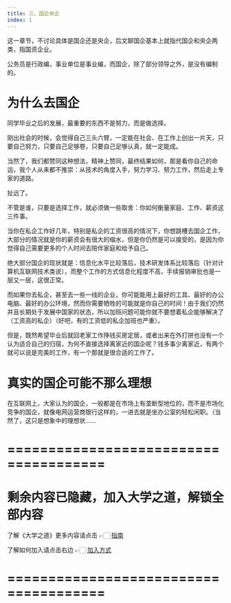 ```yaml
---
title: 三、国企央企
index: 1
---
```


这一章节，不讨论具体是国企还是央企，后文聊国企基本上就指代国企和央企两类，指国资企业。

公务员是行政编，事业单位是事业编，而国企，除了部分领导之外，是没有编制的。

# 为什么去国企

同学毕业之后的发展，最重要的东西不是努力，而是做选择。

刚出社会的时候，会觉得自己三头六臂，一定能在社会、在工作上创出一片天，只要自己努力，只要自己足够卷，只要自己足够认真，就一定能成。

当然了，我们都赞同这种想法，精神上赞同，最终结果如何，那是看你自己的命运，我个人从来都不推崇：从技术的角度入手，努力学习、努力工作，然后走上专家的道路。

扯远了。

不管是谁，只要是选择工作，就必须做一些取舍：你如何衡量家庭、工作、薪资这三件事。

当你在私企工作好几年，特别是私企的工资很高的情况下，你想跳槽去国企工作，大部分的情况就是你的薪资会有很大的缩水，但是你仍然是可以接受的，是因为你觉得自己需要更多的个人时间去陪伴家庭和给予自己。

绝大部分国企的现状就是：信息化水平比较落后，技术研发体系比较落后（针对计算机互联网技术类说），而整个工作的方式信息化程度不高，手续报销审批也是一层又一层，这很正常。

而如果你去私企，甚至去一些一线的企业，你可能能用上最好的工具、最好的办公电脑、最好的办公环境，然而你需要牺牲的可能就是你自己的时间！由于我们仍然并且长期处于发展中国家的状态，所以加班问题可能你就不要想着私企能够解决了（工资高的私企）（好吧，有的工资低的私企加班也严重）。

但是，既然希望毕业后就回老家工作挣钱买房定居，或者出来在外打拼也没有一个认为适合自己的归宿，为何不直接选择离家近的国企呢？钱多事少离家近，有两个就可以说是完美的工作，有一个那就是很合适的工作了。

# 真实的国企可能不那么理想

在互联网上，大家认为的国企，一般都是在市场上有垄断型地位的，而不是市场化竞争的国企，就像电网运营商银行这样的，一进去就是坐办公室的轻松闲职。（当然了，这只是想象中的理想状……

# ======================================

# 剩余内容已隐藏，加入大学之道，解锁全部内容

了解《大学之道》更多内容请点击 👉🏻 [指南](/pay/daxuezhidao)

了解如何加入请点击右边 👉🏻 [加入方式](/pay/jiaru)

# ======================================